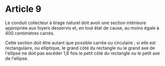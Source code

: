 # Article 9

Le conduit collecteur à tirage naturel doit avoir une section intérieure appropriée aux foyers desservis et, en tout état de cause, au moins égale à 400 centimètres carrés.

Cette section doit être autant que possible carrée ou circulaire ; si elle est rectangulaire, ou elliptique, le grand côté du rectangle ou le grand axe de l'ellipse ne doit pas excéder 1,6 fois le petit côté du rectangle ou le petit axe de l'ellipse.
